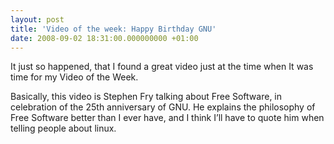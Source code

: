 ```yaml
---
layout: post
title: 'Video of the week: Happy Birthday GNU'
date: 2008-09-02 18:31:00.000000000 +01:00
---
```


It just so happened, that I found a great video just at the time when It was time for my Video of the Week.

Basically, this video is Stephen Fry talking about Free Software, in celebration of the 25th anniversary of GNU. He explains the philosophy of Free Software better than I ever have, and I think I’ll have to quote him when telling people about linux.


